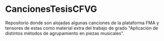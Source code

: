 # CancionesTesisCFVG
Repositorio donde son alojadas algunas canciones de la plataforma FMA y tensores de estas como material extra del trabajo de grado "Aplicación de distintos métodos de agrupamiento en piezas musicales".
